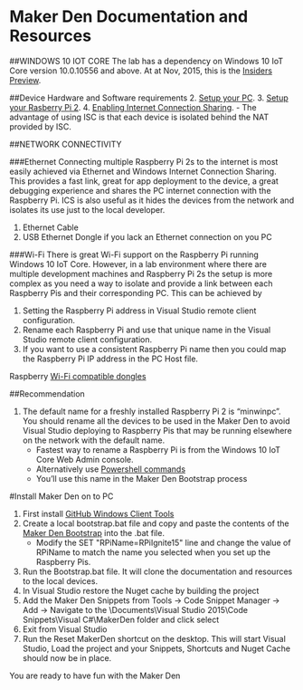 # Maker Den Documentation and Resources

##WINDOWS 10 IOT CORE
The lab has a dependency on Windows 10 IoT Core version 10.0.10556 and above. At at Nov, 2015, this is the [Insiders Preview](http://ms-iot.github.io/content/en-US/Downloads.htm).


##Device Hardware and Software requirements
2. [Setup your PC](http://ms-iot.github.io/content/en-US/win10/SetupPCRPI.htm).
3. [Setup your Rasberry Pi 2](http://ms-iot.github.io/content/en-US/win10/SetupRPI.htm).
4. [Enabling Internet Connection Sharing](http://ms-iot.github.io/content/en-US/win10/ConnectToDevice.htm).
	- The advantage of using ISC is that each device is isolated behind the NAT provided by ISC.

##NETWORK CONNECTIVITY

###Ethernet
Connecting multiple Raspberry Pi 2s to the internet is most easily achieved via Ethernet and Windows Internet Connection Sharing.  This provides a fast link, great for app deployment to the device, a great debugging experience and shares the PC internet connection with the Raspberry Pi.  ICS is also useful as it hides the devices from the network and isolates its use just to the local developer.

1. Ethernet Cable
2. USB Ethernet Dongle if you lack an Ethernet connection on you PC

###Wi-Fi
There is great Wi-Fi support on the Raspberry Pi running Windows 10 IoT Core.  However, in a lab environment where there are multiple development machines and Raspberry Pi 2s the setup is more complex as you need a way to isolate and provide a link between each Raspberry Pis and their corresponding PC.
This can be achieved by 
1.	Setting the Raspberry Pi address in Visual Studio remote client configuration.
2.	Rename each Raspberry Pi and use that unique name in the Visual Studio remote client configuration.
3.	If you want to use a consistent Raspberry Pi name then you could map the Raspberry Pi IP address in the PC Host file.

Raspberry [Wi-Fi compatible dongles](http://ms-iot.github.io/content/en-US/win10/SupportedInterfaces.htm) 



##Recommendation
1. The default name for a freshly installed Raspberry Pi 2 is “minwinpc”.  You should rename all the devices to be used in the Maker Den to avoid Visual Studio deploying to Raspberry Pis that may be running elsewhere on the network with the default name.
	-	Fastest way to rename a Raspberry Pi is from the Windows 10 IoT Core Web Admin console. 
	-	Alternatively use [Powershell commands](http://ms-iot.github.io/content/en-US/win10/samples/PowerShell.htm)
	-	You’ll use this name in the Maker Den Bootstrap process

#Install Maker Den on to PC

1. First install [GitHub Windows Client Tools](http://git-scm.com/download/win)
2. Create a local bootstrap.bat file and copy and paste the contents of the [Maker Den Bootstrap](https://raw.githubusercontent.com/MakerDen/IoT-Maker-Den-Documentation-and-Guides/master/Resources/Setup/Bootstrap.bat) into the .bat file.
	- Modify the SET "RPiName=RPiIgnite15" line and change the value of RPiName to match the name you selected when you set up the Raspberry Pis.
3. Run the Bootstrap.bat file. It will clone the documentation and resources to the local devices.
4. In Visual Studio restore the Nuget cache by building the project
5. Add the Maker Den Snippets from Tools -> Code Snippet Manager -> Add -> Navigate to the \Documents\Visual Studio 2015\Code Snippets\Visual C#\MakerDen folder and click select
6. Exit from Visual Studio
7. Run the Reset MakerDen shortcut on the desktop.  This will start Visual Studio, Load the project and your Snippets, Shortcuts and Nuget Cache should now be in place.

You are ready to have fun with the Maker Den
	 
